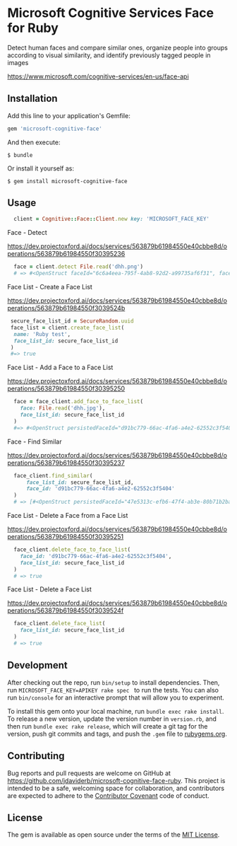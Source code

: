 # Microsoft Cognitive Services Face for Ruby

Detect human faces and compare similar ones, organize people into groups according to visual similarity, and identify previously tagged people in images

https://www.microsoft.com/cognitive-services/en-us/face-api

## Installation

Add this line to your application's Gemfile:

```ruby
gem 'microsoft-cognitive-face'
```

And then execute:

    $ bundle

Or install it yourself as:

    $ gem install microsoft-cognitive-face

## Usage

```ruby 
  client = Cognitive::Face::Client.new key: 'MICROSOFT_FACE_KEY'
```

Face - Detect

https://dev.projectoxford.ai/docs/services/563879b61984550e40cbbe8d/operations/563879b61984550f30395236

```ruby 
  face = client.detect File.read('dhh.png')
  # => #<OpenStruct faceId="6c6a4eea-795f-4ab8-92d2-a99735af6f31", faceRectangle={"top"=>153, "left"=>98, "width"=>203, "height"=>203}>
```

Face List - Create a Face List

https://dev.projectoxford.ai/docs/services/563879b61984550e40cbbe8d/operations/563879b61984550f3039524b

```ruby 
 secure_face_list_id = SecureRandom.uuid
 face_list = client.create_face_list(
  name: 'Ruby test',
  face_list_id: secure_face_list_id
 )
 #=> true
```

Face List - Add a Face to a Face List

https://dev.projectoxford.ai/docs/services/563879b61984550e40cbbe8d/operations/563879b61984550f30395250

```ruby 
  face = face_client.add_face_to_face_list(
    face: File.read('dhh.jpg'),
    face_list_id: secure_face_list_id
  )
  #=> #<OpenStruct persistedFaceId="d91bc779-66ac-4fa6-a4e2-62552c3f5404">

```



Face - Find Similar

https://dev.projectoxford.ai/docs/services/563879b61984550e40cbbe8d/operations/563879b61984550f30395237

```ruby
  face_client.find_similar(
      face_list_id: secure_face_list_id,
      face_id: 'd91bc779-66ac-4fa6-a4e2-62552c3f5404'
  )
  # => [#<OpenStruct persistedFaceId="47e5313c-efb6-47f4-ab3e-80b71b2ba381", confidence=1.0>]

```


Face List - Delete a Face from a Face List

https://dev.projectoxford.ai/docs/services/563879b61984550e40cbbe8d/operations/563879b61984550f30395251

```ruby
  face_client.delete_face_to_face_list(
    face_id: 'd91bc779-66ac-4fa6-a4e2-62552c3f5404',
    face_list_id: secure_face_list_id
  )
  # => true
```


Face List - Delete a Face List

https://dev.projectoxford.ai/docs/services/563879b61984550e40cbbe8d/operations/563879b61984550f3039524f



```ruby
  face_client.delete_face_list(
    face_list_id: secure_face_list_id
  )
  # => true
```





## Development

After checking out the repo, run `bin/setup` to install dependencies. Then, run `MICROSOFT_FACE_KEY=APIKEY rake spec ` to run the tests. You can also run `bin/console` for an interactive prompt that will allow you to experiment.

To install this gem onto your local machine, run `bundle exec rake install`. To release a new version, update the version number in `version.rb`, and then run `bundle exec rake release`, which will create a git tag for the version, push git commits and tags, and push the `.gem` file to [rubygems.org](https://rubygems.org).

## Contributing

Bug reports and pull requests are welcome on GitHub at https://github.com/jdaviderb/microsoft-cognitive-face-ruby. This project is intended to be a safe, welcoming space for collaboration, and contributors are expected to adhere to the [Contributor Covenant](http://contributor-covenant.org) code of conduct.


## License

The gem is available as open source under the terms of the [MIT License](http://opensource.org/licenses/MIT).

